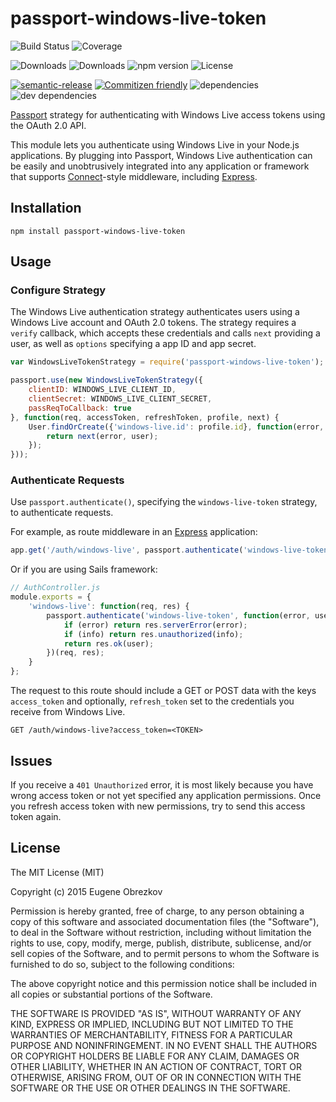# passport-windows-live-token

![Build Status](https://img.shields.io/travis/ghaiklor/passport-windows-live-token.svg)
![Coverage](https://img.shields.io/coveralls/ghaiklor/passport-windows-live-token.svg)

![Downloads](https://img.shields.io/npm/dm/passport-windows-live-token.svg)
![Downloads](https://img.shields.io/npm/dt/passport-windows-live-token.svg)
![npm version](https://img.shields.io/npm/v/passport-windows-live-token.svg)
![License](https://img.shields.io/npm/l/passport-windows-live-token.svg)

[![semantic-release](https://img.shields.io/badge/%20%20%F0%9F%93%A6%F0%9F%9A%80-semantic--release-e10079.svg)](https://github.com/semantic-release/semantic-release)
[![Commitizen friendly](https://img.shields.io/badge/commitizen-friendly-brightgreen.svg)](http://commitizen.github.io/cz-cli/)
![dependencies](https://img.shields.io/david/ghaiklor/passport-windows-live-token.svg)
![dev dependencies](https://img.shields.io/david/dev/ghaiklor/passport-windows-live-token.svg)

[Passport](http://passportjs.org/) strategy for authenticating with Windows Live access tokens using the OAuth 2.0 API.

This module lets you authenticate using Windows Live in your Node.js applications.
By plugging into Passport, Windows Live authentication can be easily and unobtrusively integrated into any application or framework that supports [Connect](http://www.senchalabs.org/connect/)-style middleware, including [Express](http://expressjs.com/).

## Installation

```shell
npm install passport-windows-live-token
```

## Usage

### Configure Strategy

The Windows Live authentication strategy authenticates users using a Windows Live account and OAuth 2.0 tokens.
The strategy requires a `verify` callback, which accepts these credentials and calls `next` providing a user, as well as `options` specifying a app ID and app secret.

```javascript
var WindowsLiveTokenStrategy = require('passport-windows-live-token');

passport.use(new WindowsLiveTokenStrategy({
    clientID: WINDOWS_LIVE_CLIENT_ID,
    clientSecret: WINDOWS_LIVE_CLIENT_SECRET,
    passReqToCallback: true
}, function(req, accessToken, refreshToken, profile, next) {
    User.findOrCreate({'windows-live.id': profile.id}, function(error, user) {
        return next(error, user);
    });
}));
```

### Authenticate Requests

Use `passport.authenticate()`, specifying the `windows-live-token` strategy, to authenticate requests.

For example, as route middleware in an [Express](http://expressjs.com/) application:

```javascript
app.get('/auth/windows-live', passport.authenticate('windows-live-token'));
```

Or if you are using Sails framework:

```javascript
// AuthController.js
module.exports = {
    'windows-live': function(req, res) {
        passport.authenticate('windows-live-token', function(error, user, info) {
            if (error) return res.serverError(error);
            if (info) return res.unauthorized(info);
            return res.ok(user);
        })(req, res);
    }
};
```

The request to this route should include a GET or POST data with the keys `access_token` and optionally, `refresh_token` set to the credentials you receive from Windows Live.

```
GET /auth/windows-live?access_token=<TOKEN>
```

## Issues

If you receive a `401 Unauthorized` error, it is most likely because you have wrong access token or not yet specified any application permissions.
Once you refresh access token with new permissions, try to send this access token again.

## License

The MIT License (MIT)

Copyright (c) 2015 Eugene Obrezkov

Permission is hereby granted, free of charge, to any person obtaining a copy
of this software and associated documentation files (the "Software"), to deal
in the Software without restriction, including without limitation the rights
to use, copy, modify, merge, publish, distribute, sublicense, and/or sell
copies of the Software, and to permit persons to whom the Software is
furnished to do so, subject to the following conditions:

The above copyright notice and this permission notice shall be included in all
copies or substantial portions of the Software.

THE SOFTWARE IS PROVIDED "AS IS", WITHOUT WARRANTY OF ANY KIND, EXPRESS OR
IMPLIED, INCLUDING BUT NOT LIMITED TO THE WARRANTIES OF MERCHANTABILITY,
FITNESS FOR A PARTICULAR PURPOSE AND NONINFRINGEMENT. IN NO EVENT SHALL THE
AUTHORS OR COPYRIGHT HOLDERS BE LIABLE FOR ANY CLAIM, DAMAGES OR OTHER
LIABILITY, WHETHER IN AN ACTION OF CONTRACT, TORT OR OTHERWISE, ARISING FROM,
OUT OF OR IN CONNECTION WITH THE SOFTWARE OR THE USE OR OTHER DEALINGS IN THE
SOFTWARE.
